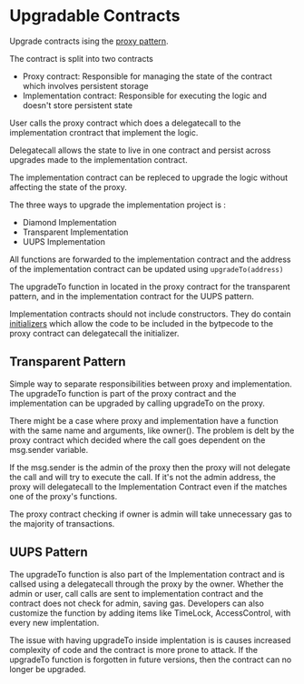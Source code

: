 # Upgradable Contracts

Upgrade contracts ising the [proxy pattern](https://docs.openzeppelin.com/upgrades-plugins/1.x/proxies).

The contract is split into two contracts

- Proxy contract: Responsible for managing the state of the contract which involves persistent storage
- Implementation contract: Responsible for executing the logic and doesn't store persistent state

User calls the proxy contract which does a delegatecall to the implementation crontract that implement the logic.

Delegatecall allows the state to live in one contract and persist across upgrades made to the implementation contract.

The implementation contract can be repleced to upgrade the logic without affecting the state of the proxy.

The three ways to upgrade the implementation project is :

- Diamond Implementation
- Transparent Implementation
- UUPS Implementation

All functions are forwarded to the implementation contract and the address of the implementation contract can be updated using `upgradeTo(address)`

The upgradeTo function in located in the proxy contract for the transparent pattern, and in the implementation contract for the UUPS pattern.

Implementation contracts should not include constructors. They do contain [initializers](https://github.com/OpenZeppelin/openzeppelin-contracts-upgradeable/blob/master/contracts/token/ERC721/ERC721Upgradeable.sol#L45) which allow the code to be included in the bytpecode to the proxy contract can delegatecall the initializer.

## Transparent Pattern

Simple way to separate responsibilities between proxy and implementation. The upgradeTo function is part of the proxy contract and the implementation can be upgraded by calling upgradeTo on the proxy.

There might be a case where proxy and implementation have a function with the same name and arguments, like owner(). The problem is delt by the proxy contract which decided where the call goes dependent on the msg.sender variable.

If the msg.sender is the admin of the proxy then the proxy will not delegate the call and will try to execute the call. If it's not the admin address, the proxy will delegatecall to the Implementation Contract even if the matches one of the proxy's functions.

The proxy contract checking if owner is admin will take unnecessary gas to the majority of transactions.

## UUPS Pattern

The upgradeTo function is also part of the Implementation contract and is callsed using a delegatecall through the proxy by the owner. Whether the admin or user, call calls are sent to implementation contract and the contract does not check for admin, saving gas. Developers can also customize the function by adding items like TimeLock, AccessControl, with every new implentation.

The issue with having upgradeTo inside implentation is is causes increased complexity of code and the contract is more prone to attack. If the upgradeTo function is forgotten in future versions, then the contract can no longer be upgraded.
